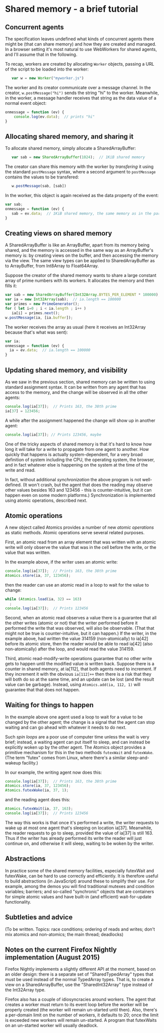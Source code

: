 # Shared memory - a brief tutorial

## Concurrent agents

The specification leaves undefined what kinds of concurrent agents there might be (that can share memory) and how they are created and managed.  In a browser setting it's most natural to use WebWorkers for shared agents, and I'll assume that in the following.

To recap, workers are created by allocating ```Worker``` objects, passing a URL of the script to be loaded into the worker:
```js
   var w = new Worker("myworker.js")
```
The worker and its creator communicate over a message channel.  In the creator, ```w.postMessage("hi")``` sends the string "hi" to the worker.  Meanwhile, in the worker, a message handler receives that string as the data value of a normal event object:
```js
onmessage = function (ev) {
    console.log(ev.data);  // prints "hi"
}
```

## Allocating shared memory, and sharing it

To allocate shared memory, simply allocate a SharedArrayBuffer:

```js
   var sab = new SharedArrayBuffer(1024);  // 1KiB shared memory
```

The creator can share this memory with the worker by *transfering* it using the standard ```postMessage``` syntax, where a second argument to ```postMessage``` contains the values to be transfered:
```js
   w.postMessage(sab, [sab])
```
In the worker, this object is again received as the data property of the event:
```js
var sab;
onmessage = function (ev) {
   sab = ev.data;  // 1KiB shared memory, the same memory as in the parent
}
```

## Creating views on shared memory

A SharedArrayBuffer is like an ArrayBuffer, apart from its memory being shared, and the memory is accessed in the same way as an ArrayBuffer's memory is: by creating views on the buffer, and then accessing the memory via the view.  The same view types can be applied to SharedArrayBuffer as to ArrayBuffer, from Int8Array to Float64Array.

Suppose the creator of the shared memory wants to share a large constant array of prime numbers with its workers.  It allocates the memory and then fills it:

```js
var sab = new SharedArrayBuffer(Int32Array.BYTES_PER_ELEMENT * 100000); // 100000 primes
var ia = new Int32Array(sab);  // ia.length == 100000
var primes = new PrimeGenerator();
for ( let i=0 ; i < ia.length ; i++ )
   ia[i] = primes.next();
w.postMessage(ia, [ia.buffer]);
```

The worker receives the array as usual (here it receives an Int32Array because that's what was sent):

```js
var ia;
onmessage = function (ev) {
  ia = ev.data;  // ia.length == 100000
}
```

## Updating shared memory, and visibility

As we saw in the previous section, shared memory can be written to using standard assignment syntax.  It can be written from any agent that has access to the memory, and the change will be observed in all the other agents:

```js
console.log(ia[37]);  // Prints 163, the 38th prime
ia[37] = 123456;
```

A while after the assignment happened the change will show up in another agent:

```js
console.log(ia[37]); // Prints 123456, maybe
```

One of the tricky aspects of shared memory is that it's hard to know how long it will take for a write to propagate from one agent to another.  How quickly that happens is actually system-dependent, for a very broad definition of system including the CPU, the operating system, the browser, and in fact whatever else is happening on the system at the time of the write and read.

In fact, without additional *synchronization* the above program is not well-defined.  (It won't crash, but the agent that does the reading may observe other values besides 163 and 123456 - this is counter-intuitive, but it can happen even on some modern platforms.)  Synchronization is implemented using atomic operations, described next.

## Atomic operations

A new object called Atomics provides a number of new *atomic operations* as static methods.  Atomic operations serve several related purposes.

First, an atomic read from an array element that was written with an atomic write will only observe the value that was in the cell before the write, or the value that was written. 

In the example above, if the writer uses an atomic write:
```js
console.log(ia[37]);  // Prints 163, the 38th prime
Atomics.store(ia, 37, 123456);
```
then the reader can use an atomic read in a loop to wait for the value to change:
```js
while (Atomics.load(ia, 32) == 163)
  ;
console.log(ia[37]);  // Prints 123456
```

Second, when an atomic read observes a value there is a guarantee that all the other writes (atomic or not) that the writer performed before it performed the write that was observed, will also be observable.  (That that might not be true is counter-intuitive, but it can happen.)  If the writer, in the example above, had written the value 314159 (non-atomically) to ia[42] before its atomic store, then the reader would be able to read ia[42] (also non-atomically) after the loop, and would read the value 314159.

Third, atomic read-modify-write operations guarantee that no other write gets to happen until the modified value is written back.  Suppose there is a counter in shared memory, at ia[112], that both agents need to increment.  If they increment it with the obvious ```ia[112]++``` then there is a risk that they will both do so at the same time, and an update can be lost (and the result value can be garbage).  Instead, using ```Atomics.add(ia, 112, 1)``` will guarantee that that does not happen.

## Waiting for things to happen

In the example above one agent used a loop to wait for a value to be changed by the other agent; the change is a signal that the agent can stop waiting and can go ahead with whatever it needs to do next.

Such *spin loops* are a poor use of computer time unless the wait is very brief; instead, a waiting agent can put itself to sleep, and can instead be explicitly woken up by the other agent.  The Atomics object provides a primitive mechanism for this in the two methods ```futexWait``` and ```futexWake```.  (The term "futex" comes from Linux, where there's a similar sleep-and-wakeup facility.)

In our example, the writing agent now does this:
```js
console.log(ia[37]);  // Prints 163, the 38th prime
Atomics.store(ia, 37, 123456);
Atomics.futexWake(ia, 37, 1);
```

and the reading agent does this:

```js
Atomics.futexWait(ia, 37, 163);
console.log(ia[37]);  // Prints 123456
```

The way this works is that once it's performed a write, the writer requests to wake up at most one agent that's sleeping on location ia[37].  Meanwhile, the reader requests to go to sleep, provided the value of ia[37] is still 163.  Thus if the writer has already performed its write the reader will just continue on, and otherwise it will sleep, waiting to be woken by the writer.

## Abstractions

In practice some of the shared memory facilities, especially futexWait and futexWake, can be hard to use correctly and efficiently.  It is therefore useful to build abstractions (in JavaScript) around these to simplify their use.  For example, among the demos you will find traditional mutexes and condition variables; barriers; and so-called "synchronic" objects that are containers for simple atomic values and have built-in (and efficient) wait-for-update functionality.

## Subtleties and advice

(To be written.  Topics: race conditions; ordering of reads and writes; don't mix atomics and non-atomics; the main thread; deadlocks)

## Notes on the current Firefox Nightly implementation (August 2015)

Firefox Nightly implements a slightly different API at the moment, based on an older design: there is a separate set of "SharedTypedArray" types that must be used instead of the normal TypedArray types.  That is, to create a view on a SharedArrayBuffer, use the "SharedInt32Array" type instead of the Int32Array type.

Firefox also has a couple of idiosyncracies around workers.  The agent that creates a worker must return to its event loop before the worker will be properly created (the worker will remain un-started until then).  Also, there's a per-domain limit on the number of workers, it defaults to 20; once the limit is exceeded new workers will remain un-started.  A program that futexWaits on an un-started worker will usually deadlock.
